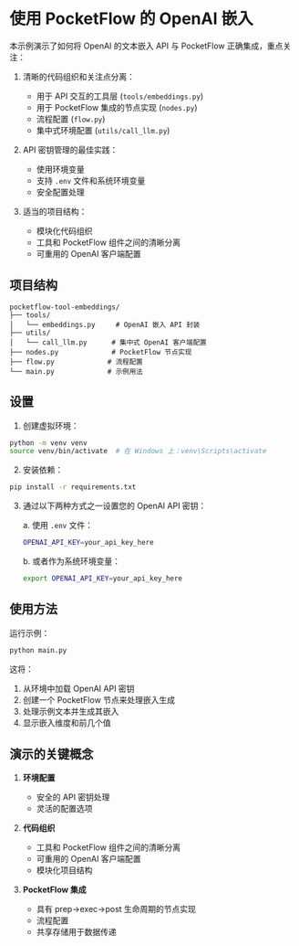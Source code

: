 # 使用 PocketFlow 的 OpenAI 嵌入

本示例演示了如何将 OpenAI 的文本嵌入 API 与 PocketFlow 正确集成，重点关注：

1. 清晰的代码组织和关注点分离：
   - 用于 API 交互的工具层 (`tools/embeddings.py`)
   - 用于 PocketFlow 集成的节点实现 (`nodes.py`)
   - 流程配置 (`flow.py`)
   - 集中式环境配置 (`utils/call_llm.py`)

2. API 密钥管理的最佳实践：
   - 使用环境变量
   - 支持 `.env` 文件和系统环境变量
   - 安全配置处理

3. 适当的项目结构：
   - 模块化代码组织
   - 工具和 PocketFlow 组件之间的清晰分离
   - 可重用的 OpenAI 客户端配置

## 项目结构

```
pocketflow-tool-embeddings/
├── tools/
│   └── embeddings.py     # OpenAI 嵌入 API 封装
├── utils/
│   └── call_llm.py      # 集中式 OpenAI 客户端配置
├── nodes.py             # PocketFlow 节点实现
├── flow.py             # 流程配置
└── main.py             # 示例用法
```

## 设置

1. 创建虚拟环境：
```bash
python -m venv venv
source venv/bin/activate  # 在 Windows 上：venv\Scripts\activate
```

2. 安装依赖：
```bash
pip install -r requirements.txt
```

3. 通过以下两种方式之一设置您的 OpenAI API 密钥：
   
   a. 使用 `.env` 文件：
   ```bash
   OPENAI_API_KEY=your_api_key_here
   ```
   
   b. 或者作为系统环境变量：
   ```bash
   export OPENAI_API_KEY=your_api_key_here
   ```

## 使用方法

运行示例：
```bash
python main.py
```

这将：
1. 从环境中加载 OpenAI API 密钥
2. 创建一个 PocketFlow 节点来处理嵌入生成
3. 处理示例文本并生成其嵌入
4. 显示嵌入维度和前几个值

## 演示的关键概念

1. **环境配置**
   - 安全的 API 密钥处理
   - 灵活的配置选项

2. **代码组织**
   - 工具和 PocketFlow 组件之间的清晰分离
   - 可重用的 OpenAI 客户端配置
   - 模块化项目结构

3. **PocketFlow 集成**
   - 具有 prep->exec->post 生命周期的节点实现
   - 流程配置
   - 共享存储用于数据传递